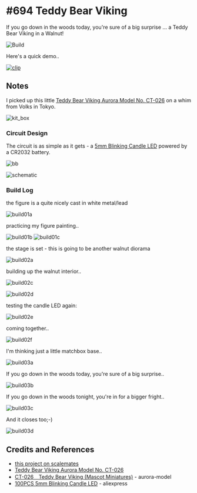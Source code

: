 # #694 Teddy Bear Viking

If you go down in the woods today, you're sure of a big surprise ... a Teddy Bear Viking in a Walnut!

![Build](./assets/TeddyBearViking_build.jpg?raw=true)

Here's a quick demo..

[![clip](https://img.youtube.com/vi/hF6A2bYSuGQ/0.jpg)](https://www.youtube.com/watch?v=hF6A2bYSuGQ)

## Notes

I picked up this little
[Teddy Bear Viking Aurora Model No. CT-026](https://www.scalemates.com/kits/aurora-model-ct-026-teddy-bear-viking--1469451)
on a whim from Volks in Tokyo.

![kit_box](./assets/kit_box.jpg?raw=true)

### Circuit Design

The circuit is as simple as it gets -
a [5mm Blinking Candle LED](https://www.aliexpress.com/item/32782781815.html)
powered by a CR2032 battery.

![bb](./assets/TeddyBearViking_bb.jpg?raw=true)

![schematic](./assets/TeddyBearViking_schematic.jpg?raw=true)

### Build Log

the figure is a quite nicely cast in white metal/lead

![build01a](./assets/build01a.jpg?raw=true)

practicing my figure painting..

![build01b](./assets/build01b.jpg?raw=true)
![build01c](./assets/build01c.jpg?raw=true)

the stage is set - this is going to be another walnut diorama

![build02a](./assets/build02a.jpg?raw=true)

building up the walnut interior..

![build02c](./assets/build02c.jpg?raw=true)

![build02d](./assets/build02d.jpg?raw=true)

testing the candle LED again:

![build02e](./assets/build02e.jpg?raw=true)

coming together..

![build02f](./assets/build02f.jpg?raw=true)

I'm thinking just a little matchbox base..

![build03a](./assets/build03a.jpg?raw=true)

If you go down in the woods today, you're sure of a big surprise..

![build03b](./assets/build03b.jpg?raw=true)

If you go down in the woods tonight, you're in for a bigger fright..

![build03c](./assets/build03c.jpg?raw=true)

And it closes too;-)

![build03d](./assets/build03d.jpg?raw=true)

## Credits and References

* [this project on scalemates](https://www.scalemates.com/profiles/mate.php?id=74137&p=projects&project=141627)
* [Teddy Bear Viking Aurora Model No. CT-026](https://www.scalemates.com/kits/aurora-model-ct-026-teddy-bear-viking--1469451)
* [CT-026　Teddy Bear Viking (Mascot Miniatures)](https://aurora-model.jp/e-mascot-vol2.html) - aurora-model
* [100PCS 5mm Blinking Candle LED](https://www.aliexpress.com/item/32782781815.html) - aliexpress
